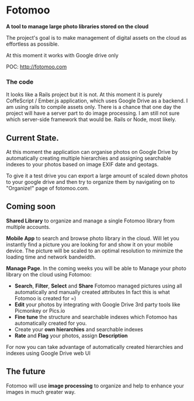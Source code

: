 # Fotomoo

**A tool to manage large photo libraries stored on the cloud**

The project's goal is to make management of digital assets on the cloud as effortless as possible.

At this moment it works with Google drive only

POC: http://fotomoo.com

### The code

It looks like a Rails project but it is not. At this moment it is purely CoffeScript / Ember.js application, 
which uses Google Drive as a backend. I am using rails to compile assets only. There is a 
chance that one day the project will have a server part to
do image processing. I am still not sure which server-side framework that would be. Rails or Node, most likely.

## Current State.

At this moment the application can organise photos on Google Drive by automatically creating 
multiple hierarchies and assigning searchable indexes to your photos based on image EXIF date and geotags.

To give it a test drive you can export a large amount of scaled down photos to your google drive 
and then try to organize them by navigating on to "Organize!" page of fotomoo.com.


## Coming soon

__Shared Library__ to organize and manage a single Fotomoo library from multiple accounts.

__Mobile App__ to search and browse photo library in the cloud. Will let you instantly find a
picture you are looking for and show it on your mobile device. The picture will be scaled to an
optimal resolution to minimize the loading time and network bandwidth.

__Manage Page__. In the coming weeks you will be able to Manage your photo library on the cloud using Fotomoo:

  * __Search__, __Filter__, __Select__ and __Share__ Fotomoo
managed pictures using all automatically and manually created attributes
In fact this is what Fotomoo is created for =)
  * __Edit__ your photos by integrating with Google Drive 3rd party tools like Picmonkey or Pics.io
  * __Fine tune__ the structure and searchable indexes which Fotomoo has automatically created for you.
  * Create your __own hierarchies__ and searchable indexes
  * __Rate__ and __Flag__ your photos, assign __Description__

For now you can take advantage of automatically created hierarchies and indexes using Google Drive web UI

## The future

Fotomoo will use __image processing__ to organize and help to enhance your images in much greater way. 

